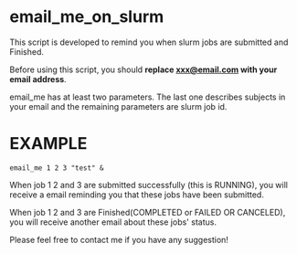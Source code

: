 # email_me_on_slurm
This script is developed to remind you when slurm jobs are submitted and Finished.

Before using this script, you should **replace xxx@email.com with your email address**.

email_me has at least two parameters. The last one describes subjects in your email and the remaining parameters are slurm job id.

# EXAMPLE
```
email_me 1 2 3 "test" &
```
When job 1 2 and 3 are submitted successfully (this is RUNNING), you will receive a email reminding you that these jobs have been submitted.

When job 1 2 and 3 are Finished(COMPLETED or FAILED OR CANCELED), you will receive another email about these jobs' status.

Please feel free to contact me if you have any suggestion!
